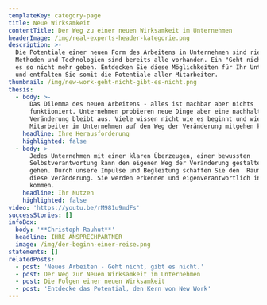 ```yaml
---
templateKey: category-page
title: Neue Wirksamkeit
contentTitle: Der Weg zu einer neuen Wirksamkeit im Unternehmen
headerImage: /img/real-experts-header-kategorie.png
description: >-
  Die Potentiale einer neuen Form des Arbeitens in Unternehmen sind riesig. Die
  Methoden und Technologien sind bereits alle vorhanden. Ein "Geht nicht" wird
  es so nicht mehr geben. Entdecken Sie diese Möglichkeiten für Ihr Unternehmen
  und entfalten Sie somit die Potentiale aller Mitarbeiter.
thumbnail: /img/new-work-geht-nicht-gibt-es-nicht.png
thesis:
  - body: >-
      Das Dilemma des neuen Arbeitens - alles ist machbar aber nichts
      funktioniert. Unternehmen probieren neue Dinge aber eine nachhaltige
      Veränderung bleibt aus. Viele wissen nicht wie es beginnt und wie alle
      Mitarbeiter im Unternehmen auf den Weg der Veränderung mitgehen können.
    headline: Ihre Herausforderung
    highlighted: false
  - body: >-
      Jedes Unternehmen mit einer klaren Überzeugen, einer bewussten
      Selbstverantwortung kann den eigenen Weg der Veränderung gestalten und
      gehen. Durch unsere Impulse und Begleitung schaffen Sie den  Raum für
      diese Veränderung. Sie werden erkennen und eigenverantwortlich ins Handel
      kommen.
    headline: Ihr Nutzen
    highlighted: false
video: 'https://youtu.be/rM981u9mdFs'
successStories: []
infoBox:
  body: '**Christoph Rauhut**'
  headline: IHRE ANSPRECHPARTNER
  image: /img/der-beginn-einer-reise.png
statements: []
relatedPosts:
  - post: 'Neues Arbeiten - Geht nicht, gibt es nicht.'
  - post: Der Weg zur Neuen Wirksamkeit im Unternehmen
  - post: Die Folgen einer neuen Wirksamkeit
  - post: 'Entdecke das Potential, den Kern von New Work'
---
```


